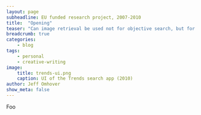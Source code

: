 ```yaml
---
layout: page
subheadline: EU funded research project, 2007-2010
title:  "Opening"
teaser: "Can image retrieval be used not for objective search, but for inspiration finding?"
breadcrumb: true
categories:
    - blog
tags:
    - personal
    - creative-writing
image:
    title: trends-ui.png
    caption: UI of the Trends search app (2010)
author: Jeff Omhover
show_meta: false
---
```

Foo